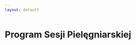 ```yaml
---
layout: default
---
```

Program Sesji Pielęgniarskiej
===

<!-- Sobota 15.09.2018 
---
### Sesja I 9:00 – 12:00
Przewodniczący: Krystyna Baszak, Katarzyna Chyra, Lidia Malcher, Danuta Musioł, Radosław Piszczek

* Radosław Piszczek: Co to jest protokół ERAS? Wprowadzenie
* Aleksandra Malec, Radosław Piszczek, Lidia Malcher: Protokół ERAS w przygotowaniu dalszym (przed przyjęciem do szpitala)
* Krystyna Baszak: Postępowanie okołooperacyjne (przed i po zabiegu)
* Katarzyna Chyra: Rekonwalescencja po wypisie do domu
* Danuta Musioł: Podsumowanie
    + Informacja dla pacjenta (przy zapisie na planowy zabieg) - jak przygotować się do zabiegu
    + Propozycja procedury postępowania okołooperacyjnego (dla lekarzy i pielęgniarek)
    + Informacja dla pacjenta (przy wypisie) 
* Jolanta Budrewicz, Danuta Musioł: Opieka nad urostomią -->